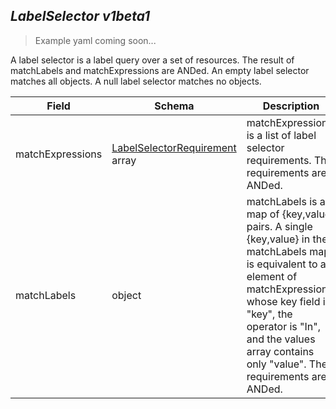 ## *LabelSelector v1beta1*

> Example yaml coming soon...



A label selector is a label query over a set of resources. The result of matchLabels and matchExpressions are ANDed. An empty label selector matches all objects. A null label selector matches no objects.



Field        | Schema     | Description
------------ | ---------- | -----------
matchExpressions | [LabelSelectorRequirement](#labelselectorrequirement-v1) array | matchExpressions is a list of label selector requirements. The requirements are ANDed.
matchLabels | object | matchLabels is a map of {key,value} pairs. A single {key,value} in the matchLabels map is equivalent to an element of matchExpressions, whose key field is "key", the operator is "In", and the values array contains only "value". The requirements are ANDed.

